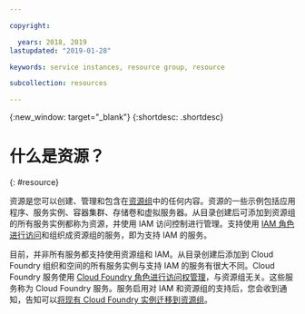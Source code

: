 ```yaml
---

copyright:

  years: 2018, 2019
lastupdated: "2019-01-28"

keywords: service instances, resource group, resource

subcollection: resources

---
```


{:new_window: target="_blank"}
{:shortdesc: .shortdesc}


# 什么是资源？
{: #resource}

资源是您可以创建、管理和包含在[资源组](/docs/resources?topic=resources-rgs)中的任何内容。资源的一些示例包括应用程序、服务实例、容器集群、存储卷和虚拟服务器。从目录创建后可添加到资源组的所有服务实例都称为资源，并使用 IAM 访问控制进行管理。支持使用 [IAM 角色进行访问](/docs/iam?topic=iam-userroles#iamusermanrol)和组织成资源组的服务，即为支持 IAM 的服务。

目前，并非所有服务都支持使用资源组和 IAM。从目录创建后添加到 Cloud Foundry 组织和空间的所有服务实例与支持 IAM 的服务有很大不同。Cloud Foundry 服务使用 [Cloud Foundry 角色进行访问权管理](/docs/iam?topic=iam-cfaccess#cfroles)，与资源组无关。这些服务称为 Cloud Foundry 服务。服务启用对 IAM 和资源组的支持后，您会收到通知，告知可以[将现有 Cloud Foundry 实例迁移到资源组](/docs/resources?topic=resources-migrate)。
